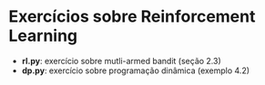 # Exercícios sobre Reinforcement Learning

* **rl.py**: exercício sobre mutli-armed bandit (seção 2.3)
* **dp.py**: exercício sobre programação dinâmica (exemplo 4.2)

